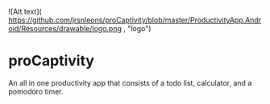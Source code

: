 ![Alt text]( https://github.com/jrsnleons/proCaptivity/blob/master/ProductivityApp.Android/Resources/drawable/logo.png   , "logo")



# proCaptivity

An all in one productivity app that consists of a todo list, calculator, and a pomodoro timer.

